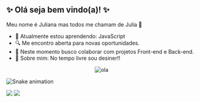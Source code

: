 ## ✨ Olá seja bem vindo(a)! ✨

<div>
 
 Meu nome é Juliana mas todos me chamam de Julia 🌈
 
- 🌱 Atualmente estou aprendendo: JavaScript
- 🔍 Me encontro aberta para novas oportunidades.
- 📡 Neste momento busco colaborar com projetos Front-end e Back-end.
- 💬 Sobre mim: No tempo livre sou desiner!!
</div>

<div align="center">
<img alt="ola" src="https://data.whicdn.com/images/65347585/original.gif">
</div>
 
 ![Snake animation](https://github.com/juliatangerino/juliatangerino/blob/output/github-contribution-grid-snake.svg)

<div>
 
  <a href = "mailto:julianatangerino2017@gmail.com"><img src="https://img.shields.io/badge/-Gmail-%23333?style=for-the-badge&logo=gmail&logoColor=white" target="_blank"></a>
  <a href="https://www.linkedin.com/in/juliana-tangerino-b52493200/" target="_blank"><img src="https://img.shields.io/badge/-LinkedIn-%230077B5?style=for-the-badge&logo=linkedin&logoColor=white" target="_blank"></a> 
 
</div>
